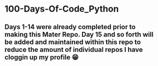 # 100-Days-Of-Code_Python

## Days 1-14 were already completed prior to making this Mater Repo. Day 15 and so forth will be added and maintained within this repo to reduce the amount of individual repos I have cloggin up my profile 😁 
